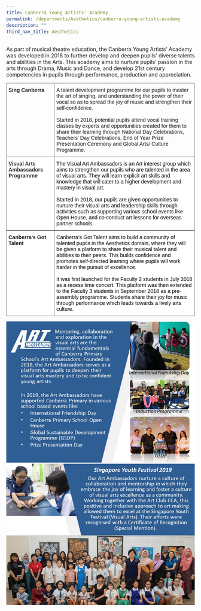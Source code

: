 ```yaml
---
title: Canberra Young Artists' Academy
permalink: /departments/Aesthetics/canberra-young-artists-academy
description: ""
third_nav_title: Aesthetics
---
```

As part of musical theatre education, the Canberra Young Artists’ Academy was developed in 2018 to further develop and deepen pupils’ diverse talents and abilities in the Arts. This academy aims to nurture pupils’ passion in the arts through Drama, Music and Dance, and develop 21st century competencies in pupils through performance, production and appreciation.

<style type="text/css">
.tg  {border-collapse:collapse;border-spacing:0;}
.tg td{border-color:black;border-style:solid;border-width:1px;font-family:Arial, sans-serif;font-size:14px;
  overflow:hidden;padding:10px 5px;word-break:normal;}
.tg th{border-color:black;border-style:solid;border-width:1px;font-family:Arial, sans-serif;font-size:14px;
  font-weight:normal;overflow:hidden;padding:10px 5px;word-break:normal;}
.tg .tg-fx9r{background-color:#FEFFFE;border-color:inherit;text-align:left;vertical-align:top}
.tg .tg-jxgv{background-color:#FFF;border-color:inherit;text-align:left;vertical-align:top}
.tg .tg-0pky{border-color:inherit;text-align:left;vertical-align:top}
.tg .tg-4o3s{background-color:#FFF;border-color:inherit;color:#2D2D2D;font-weight:bold;text-align:left;vertical-align:top}
.tg .tg-pdeq{background-color:#FFF;border-color:inherit;font-weight:bold;text-align:left;vertical-align:top}
</style>
<table class="tg">
<thead>
  <tr>
    <th class="tg-0pky"><span style="font-weight:bold">Sing Canberra</span></th>
    <th class="tg-0pky">A talent development programme for our pupils to master the art of singing, and understanding the power of their vocal so as to spread the joy of music and strengthen their self-confidence.<br><br><span style="font-weight:400;font-style:normal">Started in 2018, potential pupils attend vocal training classes by experts and opportunities created for them to share their learning through National Day Celebrations, Teachers' Day Celebrations, End of Year Prize Presentation Ceremony and Global Arts/ Culture Programme.</span><br></th>
  </tr>
</thead>
<tbody>
  <tr>
    <td class="tg-4o3s">Visual Arts Ambassadors Programme</td>
    <td class="tg-fx9r"><span style="color:windowtext;background-color:#FEFFFE">The Visual Art Ambassadors is an Art interest group which aims</span> <span style="color:windowtext">to strengthen our pupils who are talented in the area of visual arts. They will learn explicit art skills and knowledge that will cater to a higher development and mastery in visual art.</span><br> <br><span style="color:windowtext;background-color:#FEFFFE">Started in 2018, our pupils are given opportunities to nurture their visual arts and leadership skills through activities such as supporting various school events like Open House, and co-conduct art lessons for overseas partner schools.</span></td>
  </tr>
  <tr>
    <td class="tg-pdeq">Canberra’s Got Talent</td>
    <td class="tg-jxgv"><span style="color:windowtext">Canberra’s Got Talent aims to build a community of talented pupils in the Aesthetics domain, where they will be given a platform to share their musical talent and abilities to their peers. This builds confidence and promotes self-directed learning where pupils will work harder in the pursuit of excellence.</span><br> <br><span style="color:windowtext">It was first launched for the Faculty 2 students in July 2018 as a recess time concert. This platform was then extended to the Faculty 3 students in September 2018 as a pre-assembly programme. Students share their joy for music through performance which leads towards a lively arts culture. </span></td>
  </tr>
</tbody>
</table>

![](/images/CPS%20Young%20Artist%2001.jpg)
![](/images/CPS%20Young%20Artist%2002.jpg)